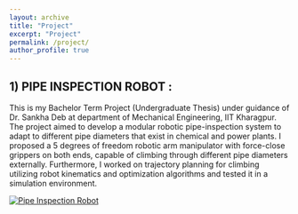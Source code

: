 ```yaml
---
layout: archive
title: "Project"
excerpt: "Project"
permalink: /project/
author_profile: true
---
```

**1) PIPE INSPECTION ROBOT :**
---
This is my Bachelor Term Project (Undergraduate Thesis) under guidance of Dr. Sankha Deb at department of Mechanical Engineering, IIT Kharagpur. The project aimed to develop a modular robotic pipe-inspection system to adapt to different pipe diameters that exist in chemical and power plants. I proposed a 5 degrees of freedom robotic arm manipulator with force-close grippers on both ends, capable of climbing through different pipe diameters externally. Furthermore, I worked on trajectory planning for climbing utilizing robot kinematics and optimization algorithms and tested it in a simulation environment.

[![Pipe Inspection Robot](http://poojankshah.github.io/images/BTP_2020_IIT_KGP.PNG)](https://www.youtube.com/watch?v=YXSAdlpo13c)

